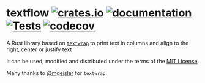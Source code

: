 # textflow [![crates.io](https://img.shields.io/crates/v/textflow)](https://crates.io/crates/textflow) [![documentation](https://shields.io/docsrs/textflow)](https://docs.rs/textflow) [![Tests](https://github.com/louisdevie/textflow/actions/workflows/coverage.yaml/badge.svg?branch=main)](https://github.com/louisdevie/textflow/actions/workflows/coverage.yaml) [![codecov](https://codecov.io/gh/louisdevie/textflow/branch/main/graph/badge.svg?token=W6HOGHFQ3G)](https://codecov.io/gh/louisdevie/textflow)
A Rust library based on [`textwrap`](https://crates.io/crates/textwrap) to print text in columns and align to the right, center or justify text

It can be used, modified and distributed under the terms of the [MIT License](LICENSE).

Many thanks to [@mgeisler](https://github.com/mgeisler) for `textwrap`.
